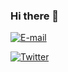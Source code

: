 ### Hi there 👋

<!--
**muNeves3/muNeves3** is a ✨ _special_ ✨ repository because its `README.md` (this file) appears on your GitHub profile. -->

[![E-mail](http://img.shields.io/badge/-%40murilodesouzaneves@gmail.com-blue?logo=gmail&style=flat-square&logoColor=white)](mailto:murilodesouzaneves@gmail.com)

[![Twitter](http://img.shields.io/badge/-%40%20__muriloneves__-blue?logo=twitter&style=flat-square&logoColor=white)](mailto:murilodesouzaneves@gmail.com)



